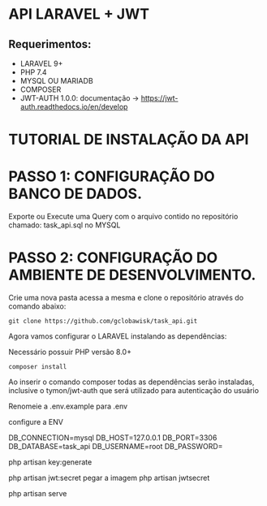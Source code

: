 <h1 style="align-center"> API LARAVEL + JWT </h1>

## Requerimentos:
* LARAVEL 9+
* PHP 7.4
* MYSQL OU MARIADB
* COMPOSER
* JWT-AUTH 1.0.0: documentação -> https://jwt-auth.readthedocs.io/en/develop


# TUTORIAL DE INSTALAÇÃO DA API

# PASSO 1: CONFIGURAÇÃO DO BANCO DE DADOS.

Exporte ou Execute uma Query com o arquivo contido no repositório chamado: task_api.sql no MYSQL



# PASSO 2: CONFIGURAÇÃO DO AMBIENTE DE DESENVOLVIMENTO.

Crie uma nova pasta acessa a mesma e clone o repositório através do comando abaixo:

``` git clone https://github.com/gclobawisk/task_api.git ```

Agora vamos configurar o LARAVEL instalando as dependências:

Necessário possuir PHP versão 8.0+

``` composer install ```


Ao inserir o comando composer
todas as dependências serão instaladas, inclusive o tymon/jwt-auth que será utilizado para autenticação do usuário

Renomeie a .env.example para .env

configure a ENV

DB_CONNECTION=mysql
DB_HOST=127.0.0.1
DB_PORT=3306
DB_DATABASE=task_api
DB_USERNAME=root
DB_PASSWORD=

php artisan key:generate

php artisan jwt:secret
pegar a imagem php artisan jwtsecret


php artisan serve
